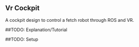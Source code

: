 ## Vr Cockpit
A cockpit design to control a fetch robot through ROS and VR.

##TODO: Explanation/Tutorial

##TODO: Setup